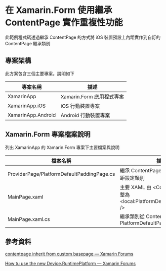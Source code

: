 # 在 Xamarin.Form 使用繼承 ContentPage 實作重複性功能

此範例程式碼透過繼承 ContentPage 的方式將 iOS 裝置預設上內距實作到自訂的 ContentPage 繼承類別

## 專案架構

此方案包含三個主要專案，說明如下

|專案名稱|描述|
|--|--|
|XamarinApp|Xamarin.Form 應用程式專案|
|XamarinApp.iOS|iOS 行動裝置專案|
|XamarinApp.Android|Android 行動裝置專案|

## Xamarin.Form 專案檔案說明

列出 XamarinApp 的 Xamarin.Form 專案下主要檔案與說明

|檔案名稱|描述|
|--|--|
|ProviderPage/PlatformDefaultPaddingPage.cs|繼承 ContentPage 的 iOS 預設上內距設定類別|
|MainPage.xaml|主要 XAML 由 &lt;ContentPage /&gt; 調整為 &lt;local:PlatformDefaultPaddingPage /&gt;|
|MainPage.xaml.cs|繼承類別從 ContentPage 變更為 PlatformDefaultPaddingPage|


## 參考資料

[contentpage inherit from custom basepage — Xamarin Forums](https://forums.xamarin.com/discussion/27265/contentpage-inherit-from-custom-basepage)

[How tu use the new Device.RuntimePlatform — Xamarin Forums](https://forums.xamarin.com/discussion/94651/how-tu-use-the-new-device-runtimeplatform)
